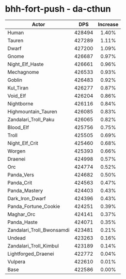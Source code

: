 # bhh-fort-push - da-cthun
| Actor | DPS | Increase |
|---|:---:|:---:|
|Human|428494|1.40%|
|Tauren|427289|1.11%|
|Dwarf|427200|1.09%|
|Gnome|426687|0.97%|
|Night_Elf_Haste|426661|0.96%|
|Mechagnome|426533|0.93%|
|Goblin|426483|0.92%|
|Kul_Tiran|426277|0.87%|
|Void_Elf|426204|0.86%|
|Nightborne|426116|0.84%|
|Highmountain_Tauren|426085|0.83%|
|Zandalari_Troll_Paku|426065|0.82%|
|Blood_Elf|425756|0.75%|
|Troll|425505|0.69%|
|Night_Elf_Crit|425460|0.68%|
|Worgen|425393|0.66%|
|Draenei|424998|0.57%|
|Orc|424774|0.52%|
|Panda_Vers|424682|0.50%|
|Panda_Crit|424563|0.47%|
|Panda_Mastery|424403|0.43%|
|Dark_Iron_Dwarf|424396|0.43%|
|Panda_Fortune_Cookie|424251|0.39%|
|Maghar_Orc|424141|0.37%|
|Panda_Haste|424071|0.35%|
|Zandalari_Troll_Bwonsamdi|423481|0.21%|
|Undead|423263|0.16%|
|Zandalari_Troll_Kimbul|423189|0.14%|
|Lightforged_Draenei|422772|0.04%|
|Vulpera|422610|0.01%|
|Base|422586|0.00%|
